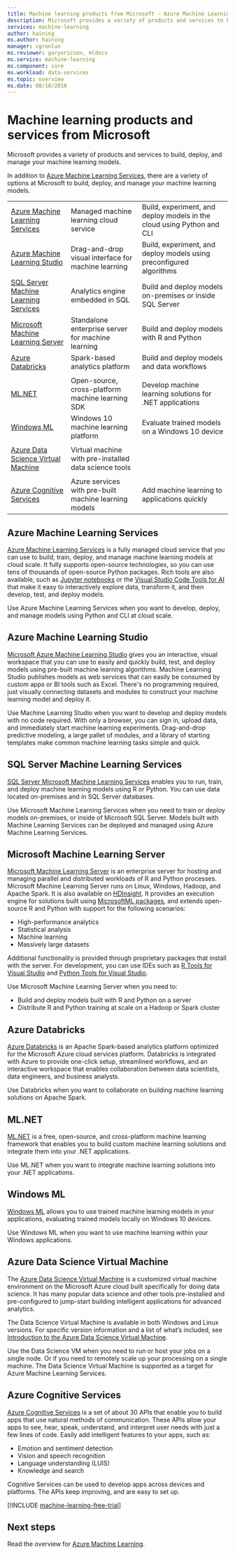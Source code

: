 ```yaml
---
title: Machine learning products from Microsoft - Azure Machine Learning | Microsoft Docs
description: Microsoft provides a variety of products and services to build, deploy, and manage your machine learning models. 
services: machine-learning
author: haining
ms.author: haining
manager: cgronlun
ms.reviewer: garyericson, mldocs
ms.service: machine-learning
ms.component: core
ms.workload: data-services
ms.topic: overview
ms.date: 08/10/2018
---
```


# Machine learning products and services from Microsoft

Microsoft provides a variety of products and services to build, deploy, and manage your machine learning models. 

In addition to [Azure Machine Learning Services](overview-what-is-azure-ml.md), there are a variety of options at Microsoft to build, deploy, and manage your machine learning models.

<!--
| Use this option...                                                            | if you want to do this... |
| ----------------------------------------------------------------------------- | ---------------- |
| [Azure Machine Learning Services](#azure-machine-learning-services) | build and deploy models in the cloud using Python and CLI |
| [Azure Machine Learning Studio](#azure-machine-learning-studio)               | build and deploy models using a drag-and-drop visual interface |
| [SQL Server Machine Learning Services](#sql-server-machine-learning-services) | build and deploy models on-premises or inside SQL Server  |
| [Microsoft Machine Learning Server](#microsoft-machine-learning-server)       | build and deploy R and Python models on an enterprise server |
| | |
| [Spark MLLib in HDInsight](#spark-mllib-in-hdinsight)                         | create models as part of Spark jobs executing on big data |
| [Microsoft Cognitive Toolkit (CNTK)](#microsoft-cognitive-toolkit-cntk)       | develop models using deep learning algorithms             |
| | |
| [Azure Data Science Virtual Machine](#azure-data-science-virtual-machine)     | use a customized virtual machine with pre-installed data science tools |
| | |
| [Azure Cognitive Services](#azure-cognitive-services)                         | use pre-built machine learning models in applications     |
| | |
-->

<!-- Trying a different kind of table
| | | | | | | |
|-|-|-|-|-|-|-|
| Environment | Interactive Experimentation | Data visualization | Collaboration (sharing) | Pre-configured | Control over environment | Development tools |
| Azure Notebooks | ✓ | ✓ | ✓ | ✓ | Low |
| Jupyter Notebooks (local or on a VM) | ✓ | ✓ |   |   | High |
| Data Science Virtual Machine (includes Jupyter Notebooks) | ✓ | ✓ |   | ✓ | High |
| Visual Studio Code & other IDEs |   |   |   |   | High | ✓ |
-->

<!--
| Microsoft machine learning product/service | What it is | What you do with it |
-->
| | | |
|-|-|-|
| [Azure Machine Learning Services](#azure-machine-learning-services) | Managed machine learning cloud service | Build, experiment, and deploy models in the cloud using Python and CLI |
| [Azure Machine Learning Studio](#azure-machine-learning-studio) | Drag-and-drop visual interface for machine learning | Build, experiment, and deploy models using preconfigured algorithms |
| [SQL Server Machine Learning Services](#sql-server-machine-learning-services) | Analytics engine embedded in SQL | Build and deploy models on-premises or inside SQL Server |
| [Microsoft Machine Learning Server](#microsoft-machine-learning-server) | Standalone enterprise server for machine learning | Build and deploy models with R and Python |
| [Azure Databricks](#azure-databricks) | Spark-based analytics platform | Build and deploy models and data workflows |
| | | |
| [ML.NET](#ml-net) | Open-source, cross-platform machine learning SDK | Develop machine learning solutions for .NET applications |
| [Windows ML](#windows-ml) | Windows 10 machine learning platform | Evaluate trained models on a Windows 10 device |
| | | |
| [Azure Data Science Virtual Machine](#azure-data-science-virtual-machine) | Virtual machine with pre-installed data science tools |  |
| | | |
| [Azure Cognitive Services](#azure-cognitive-services) | Azure services with pre-built machine learning models | Add machine learning to applications quickly |

## Azure Machine Learning Services

[Azure Machine Learning Services](overview-what-is-azure-ml.md) is a fully managed cloud service that you can use to build, train, deploy, and manage machine learning models at cloud scale.
It fully supports open-source technologies, so you can use tens of thousands of open-source Python packages.
Rich tools are also available, such as [Jupyter notebooks](http://jupyter.org) or the [Visual Studio Code Tools for AI](https://visualstudio.microsoft.com/downloads/ai-tools-vscode/) that make it easy to interactively explore data, transform it, and then develop, test, and deploy models.

Use Azure Machine Learning Services when you want to develop, deploy, and manage models using Python and CLI at cloud scale.

## Azure Machine Learning Studio

[Microsoft Azure Machine Learning Studio](../studio/what-is-ml-studio.md) gives you an interactive, visual workspace that you can use to easily and quickly build, test, and deploy models using pre-built machine learning algorithms. Machine Learning Studio publishes models as web services that can easily be consumed by custom apps or BI tools such as Excel. There's no programming required, just visually connecting datasets and modules to construct your machine learning model and deploy it.

Use Machine Learning Studio when you want to develop and deploy models with no code required. With only a browser, you can sign in, upload data, and immediately start machine learning experiments. Drag-and-drop predictive modeling, a large pallet of modules, and a library of starting templates make common machine learning tasks simple and quick.

## SQL Server Machine Learning Services

[SQL Server Microsoft Machine Learning Services](https://docs.microsoft.com/sql/advanced-analytics/r/r-services) enables you to run, train, and deploy machine learning models using R or Python. You can use data located on-premises and in SQL Server databases.

Use Microsoft Machine Learning Services when you need to train or deploy models on-premises, or inside of Microsoft SQL Server. Models built with Machine Learning Services can be deployed and managed using Azure Machine Learning Services. 

## Microsoft Machine Learning Server

[Microsoft Machine Learning Server](https://docs.microsoft.com/machine-learning-server/what-is-machine-learning-server) is an enterprise server for hosting and managing parallel and distributed workloads of R and Python processes. Microsoft Machine Learning Server runs on Linux, Windows, Hadoop, and Apache Spark. It is also available on [HDInsight](https://azure.microsoft.com/services/hdinsight/r-server/). It provides an execution engine for solutions built using [MicrosoftML packages](https://docs.microsoft.com/r-server/r/concept-what-is-the-microsoftml-package), and extends open-source R and Python with support for the following scenarios:

- High-performance analytics
- Statistical analysis
- Machine learning
- Massively large datasets

Additional functionality is provided through proprietary packages that install with the server. For development, you can use IDEs such as [R Tools for Visual Studio](https://www.visualstudio.com/vs/rtvs/) and [Python Tools for Visual Studio](https://www.visualstudio.com/vs/python/).

Use Microsoft Machine Learning Server when you need to:

- Build and deploy models built with R and Python on a server
- Distribute R and Python training at scale on a Hadoop or Spark cluster

## Azure Databricks

[Azure Databricks](/articles/azure-databricks/what-is-azure-databricks.md)  is an Apache Spark-based analytics platform optimized for the Microsoft Azure cloud services platform. Databricks is integrated with Azure to provide one-click setup, streamlined workflows, and an interactive workspace that enables collaboration between data scientists, data engineers, and business analysts.

Use Databricks when you want to collaborate on building machine learning solutions on Apache Spark.

## ML.NET

[ML.NET](https://docs.microsoft.com/dotnet/machine-learning/) is a free, open-source, and cross-platform machine learning framework that enables you to build custom machine learning solutions and integrate them into your .NET applications.

Use ML.NET when you want to integrate machine learning solutions into your .NET applications.

## Windows ML

[Windows ML](https://docs.microsoft.com/windows/uwp/machine-learning/) allows you to use trained machine learning models in your applications, evaluating trained models locally on Windows 10 devices.

Use Windows ML when you want to use machine learning within your Windows applications.

## Azure Data Science Virtual Machine

The [Azure Data Science Virtual Machine](../data-science-virtual-machine/overview.md) is a customized virtual machine environment on the Microsoft Azure cloud built specifically for doing data science. It has many popular data science and other tools pre-installed and pre-configured to jump-start building intelligent applications for advanced analytics.

The Data Science Virtual Machine is available in both Windows and Linux versions. For specific version information and a list of what’s included, see [Introduction to the Azure Data Science Virtual Machine](../data-science-virtual-machine/overview.md).

Use the Data Science VM when you need to run or host your jobs on a single node. Or if you need to remotely scale up your processing on a single machine. The Data Science Virtual Machine is supported as a target for Azure Machine Learning Services.

## Azure Cognitive Services

[Azure Cognitive Services](/articles/cognitive-services/welcome.md) is a set of about 30 APIs that enable you to build apps that use natural methods of communication. These APIs allow your apps to see, hear, speak, understand, and interpret user needs with just a few lines of code. Easily add intelligent features to your apps, such as: 

- Emotion and sentiment detection
- Vision and speech recognition
- Language understanding (LUIS)
- Knowledge and search

Cognitive Services can be used to develop apps across devices and platforms. The APIs keep improving, and are easy to set up. 

[!INCLUDE [machine-learning-free-trial](../../../includes/machine-learning-free-trial.md)]

## Next steps

Read the overview for [Azure Machine Learning](overview-what-is-azure-ml.md).
